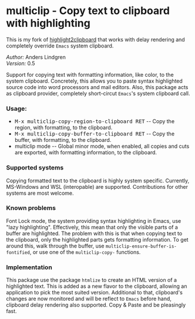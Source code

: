 # multiclip - Copy text to clipboard with highlighting

This is my fork of [highlight2clipboard](https://github.com/Lindydancer/highlight2clipboard) that works with delay rendering
and completely override `Emacs` system clipboard.

*Author:* Anders Lindgren<br>
*Version:* 0.5<br>

Support for copying text with formatting information, like color,
to the system clipboard.  Concretely, this allows you to paste
syntax highlighted source code into word processors and mail
editors.
Also, this package acts as clipboard provider, completely short-circut
`Emacs`'s system clipboard call.

### Usage:

* <kbd>M-x multiclip-copy-region-to-clipboard RET</kbd> -- Copy
  the region, with formatting, to the clipboard.
* <kbd>M-x multiclip-copy-buffer-to-clipboard RET</kbd> -- Copy
  the buffer, with formatting, to the clipboard.
* multiclip mode -- Global minor mode, when enabled, all
  copies and cuts are exported, with formatting information, to the
  clipboard.

### Supported systems

Copying formatted text to the clipboard is highly system specific.
Currently, MS-Windows and WSL (interopable) are supported.  Contributions
for other systems are most welcome.

### Known problems

Font Lock mode, the system providing syntax highlighting in Emacs,
use "lazy highlighting".  Effectively, this mean that only the
visible parts of a buffer are highlighted.  The problem with this is
that when copying text to the clipboard, only the highlighted parts
gets formatting information.  To get around this, walk through the
buffer, use `multiclip-ensure-buffer-is-fontified`, or
use one of the `multiclip-copy-` functions.

### Implementation

This package use the package `htmlize` to create an HTML version of
a highlighted text.  This is added as a new flavor to the clipboard,
allowing an application to pick the most suited version.
Additional to that, clipboard's changes are now monitored and will be
reflect to `Emacs` before hand, clipboard delay rendering also supported.
Copy & Paste and be pleasingly fast.
